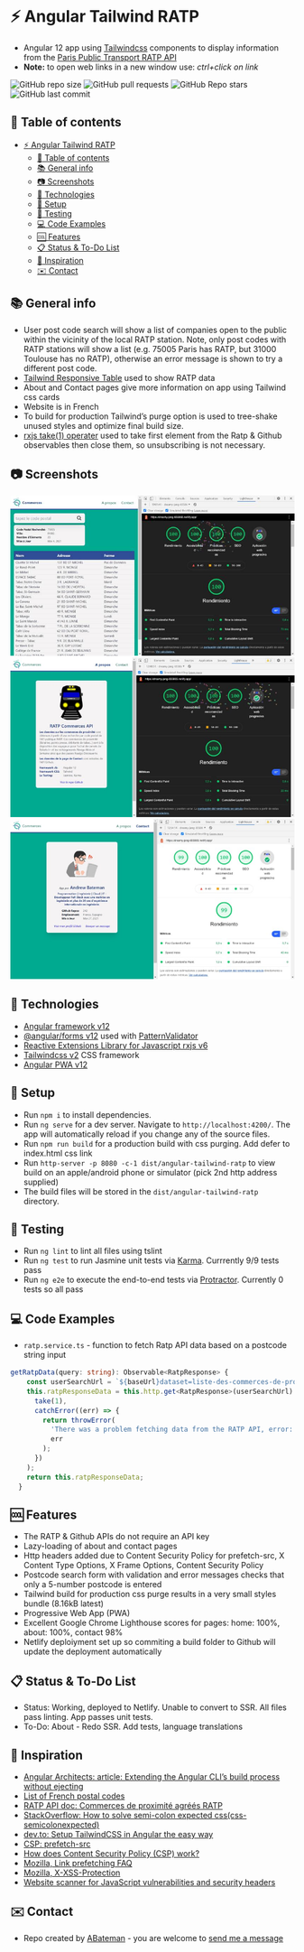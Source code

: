 # :zap: Angular Tailwind RATP

* Angular 12 app using [Tailwindcss](https://tailwindcss.com/) components to display information from the [Paris Public Transport RATP API](https://data.ratp.fr/explore/?sort=modified&refine.publisher=RATP)
* **Note:** to open web links in a new window use: _ctrl+click on link_

![GitHub repo size](https://img.shields.io/github/repo-size/AndrewJBateman/angular-tailwind-ratp?style=plastic)
![GitHub pull requests](https://img.shields.io/github/issues-pr/AndrewJBateman/angular-tailwind-ratp?style=plastic)
![GitHub Repo stars](https://img.shields.io/github/stars/AndrewJBateman/angular-tailwind-ratp?style=plastic)
![GitHub last commit](https://img.shields.io/github/last-commit/AndrewJBateman/angular-tailwind-ratp?style=plastic)

## :page_facing_up: Table of contents

* [:zap: Angular Tailwind RATP](#zap-angular-tailwind-ratp)
  * [:page_facing_up: Table of contents](#page_facing_up-table-of-contents)
  * [:books: General info](#books-general-info)
  * [:camera: Screenshots](#camera-screenshots)
  * [:signal_strength: Technologies](#signal_strength-technologies)
  * [:floppy_disk: Setup](#floppy_disk-setup)
  * [:wrench: Testing](#wrench-testing)
  * [:computer: Code Examples](#computer-code-examples)
  * [:cool: Features](#cool-features)
  * [:clipboard: Status & To-Do List](#clipboard-status--to-do-list)
  * [:clap: Inspiration](#clap-inspiration)
  * [:envelope: Contact](#envelope-contact)

## :books: General info

* User post code search will show a list of companies open to the public within the vicinity of the local RATP station. Note, only post codes with RATP stations will show a list (e.g. 75005 Paris has RATP, but 31000 Toulouse has no RATP), otherwise an error message is shown to try a different post code.
* [Tailwind Responsive Table](https://tailwindcomponents.com/component/responsive-table-1) used to show RATP data
* About and Contact pages give more information on app using Tailwind css cards
* Website is in French
* To build for production Tailwind’s purge option is used to tree-shake unused styles and optimize final build size.
* [rxjs take(1) operater](https://advancedweb.hu/rxjs-the-differences-between-first-take-1-and-single/) used to take first element from the Ratp & Github observables then close them, so unsubscribing is not necessary.

## :camera: Screenshots

![Example screenshot](./img/home.jpg)
![Example screenshot](./img/about.jpg)
![Example screenshot](./img/contact.jpg)

## :signal_strength: Technologies

* [Angular framework v12](https://angular.io/)
* [@angular/forms v12](https://angular.io/api/forms) used with [PatternValidator](https://angular.io/api/forms/PatternValidator)
* [Reactive Extensions Library for Javascript rxjs v6](https://rxjs.dev/)
* [Tailwindcss v2](https://tailwindcss.com/) CSS framework
* [Angular PWA v12](https://angular.io/guide/service-worker-getting-started)

## :floppy_disk: Setup

* Run `npm i` to install dependencies.
* Run `ng serve` for a dev server. Navigate to `http://localhost:4200/`. The app will automatically reload if you change any of the source files.
* Run `npm run build` for a production build with css purging. Add defer to index.html css link
* Run `http-server -p 8080 -c-1 dist/angular-tailwind-ratp` to view build on an apple/android phone or simulator (pick 2nd http address supplied)
* The build files will be stored in the `dist/angular-tailwind-ratp` directory.

## :wrench: Testing

* Run `ng lint` to lint all files using tslint
* Run `ng test` to run Jasmine unit tests via [Karma](https://karma-runner.github.io). Currrently 9/9 tests pass
* Run `ng e2e` to execute the end-to-end tests via [Protractor](http://www.protractortest.org/). Currently 0 tests so all pass

## :computer: Code Examples

* `ratp.service.ts` - function to fetch Ratp API data based on a postcode string input

```typescript
getRatpData(query: string): Observable<RatpResponse> {
    const userSearchUrl = `${baseUrl}dataset=liste-des-commerces-de-proximite-agrees-ratp&q=${query}&rows=1052&sort=-code_postal&facet=tco_libelle&facet=code_postal`;
    this.ratpResponseData = this.http.get<RatpResponse>(userSearchUrl).pipe(
      take(1),
      catchError((err) => {
        return throwError(
          'There was a problem fetching data from the RATP API, error: ',
          err
        );
      })
    );
    return this.ratpResponseData;
  }
```

## :cool: Features

* The RATP & Github APIs do not require an API key
* Lazy-loading of about and contact pages
* Http headers added due to Content Security Policy for prefetch-src, X Content Type Options, X Frame Options, Content Security Policy
* Postcode search form with validation and error messages checks that only a 5-number postcode is entered
* Tailwind build for production css purge results in a very small styles bundle (8.16kB latest)
* Progressive Web App (PWA)
* Excellent Google Chrome Lighthouse scores for pages: home: 100%, about: 100%, contact 98%
* Netlify deploiyment set up so commiting a build folder to Github will update the deployment automatically

## :clipboard: Status & To-Do List

* Status: Working, deployed to Netlify. Unable to convert to SSR. All files pass linting. App passes unit tests.
* To-Do: About - Redo SSR. Add tests, language translations

## :clap: Inspiration

* [Angular Architects: article: Extending the Angular CLI’s build process without ejecting](https://www.angulararchitects.io/aktuelles/extending-the-angular-clis-build-process/)
* [List of French postal codes](http://www.bioreference.net/encyclopedia/wikipedia/l/li/list_of_french_postal_codes.html)
* [RATP API doc: Commerces de proximité agréés RATP](https://dataratp2.opendatasoft.com/explore/dataset/liste-des-commerces-de-proximite-agrees-ratp/api/?sort=code_postal)
* [StackOverflow: How to solve semi-colon expected css(css-semicolonexpected)](https://stackoverflow.com/questions/61443484/how-to-solve-semi-colon-expected-csscss-semicolonexpected)
* [dev.to: Setup TailwindCSS in Angular the easy way](https://dev.to/angular/setup-tailwindcss-in-angular-the-easy-way-1i5l)
* [CSP: prefetch-src](https://developer.mozilla.org/en-US/docs/Web/HTTP/Headers/Content-Security-Policy/prefetch-src)
* [How does Content Security Policy (CSP) work?](https://stackoverflow.com/questions/30280370/how-does-content-security-policy-csp-work)
* [Mozilla, Link prefetching FAQ](https://developer.mozilla.org/en-US/docs/Web/HTTP/Link_prefetching_FAQ)
* [Mozilla, X-XSS-Protection](https://developer.mozilla.org/en-US/docs/Web/HTTP/Headers/X-XSS-Protection)
* [Website scanner for JavaScript vulnerabilities and security headers](https://snyk.io/test/website-scanner)

## :envelope: Contact

* Repo created by [ABateman](https://www.andrewbateman.org) - you are welcome to [send me a message](https://andrewbateman.org/contact)
